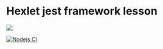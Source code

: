 # Hexlet jest framework lesson 

<a href="https://codeclimate.com/github/AlexAMitrofanov/jesttestlesson/maintainability"><img src="https://api.codeclimate.com/v1/badges/e95223585a3dab1aece9/maintainability" /></a>

[![Nodejs CI](https://github.com/AlexAMitrofanov/jesttestlesson/workflows/Nodejs%20CI/badge.svg)](https://github.com/AlexAMitrofanov/jesttestlesson/actions)
